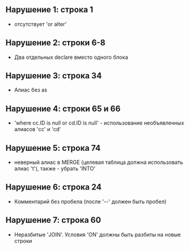 ## Нарушение 1: строка 1
- отсутствует 'or alter'

## Нарушение 2: строки 6-8
- Два отдельных declare вместо одного блока

## Нарушение 3: строка 34
- Алиас без as

## Нарушение 4: строки 65 и 66
- 'where cс.ID is null or cd.ID is null' - использование необъявленных алиасов 'cc' и 'cd'

## Нарушение 5: строка 74
- неверный алиас в MERGE (целевая таблица должна использовать алиас 't'), также - убрать 'INTO'

## Нарушение 6: строка 24
- Комментарий без пробела (после '--' должен быть пробел)

## Нарушение 7: строка 60
- Неразбитые 'JOIN'. Условия 'ON' должны быть разбиты на новые строки